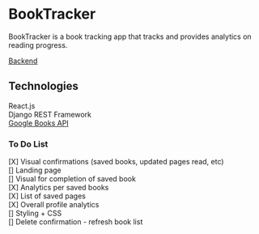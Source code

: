 # BookTracker

BookTracker is a book tracking app that tracks and provides analytics on reading progress.

[Backend](https://github.com/zhaoj1/book_tracker_backend)

## Technologies

React.js    
Django REST Framework    
[Google Books API](https://developers.google.com/books)    

### To Do List

[X] Visual confirmations (saved books, updated pages read, etc)     
[] Landing page     
[] Visual for completion of saved book    
[X] Analytics per saved books   
[X] List of saved pages    
[X] Overall profile analytics     
[] Styling + CSS    
[] Delete confirmation - refresh book list